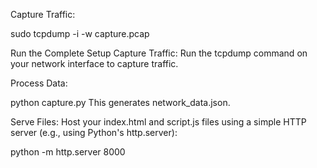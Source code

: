 Capture Traffic:

sudo tcpdump -i <interface> -w capture.pcap

Run the Complete Setup
Capture Traffic: Run the tcpdump command on your network interface to capture traffic.

Process Data:

python capture.py
This generates network_data.json.

Serve Files: Host your index.html and script.js files using a simple HTTP server (e.g., using Python's http.server):

python -m http.server 8000